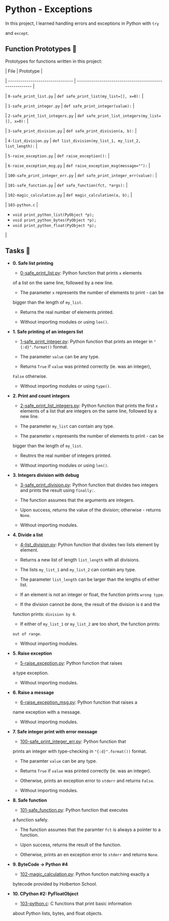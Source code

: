 
# Python - Exceptions



In this project, I learned handling errors and exceptions in Python with `try`

and `except`.



## Function Prototypes :floppy_disk:



Prototypes for functions written in this project:



| File                             | Prototype                                               |

| -------------------------------- | ------------------------------------------------------- |

| `0-safe_print_list.py`           | `def safe_print_list(my_list=[], x=0):`                 |

| `1-safe_print_integer.py`        | `def safe_print_integer(value):`                        |

| `2-safe_print_list_integers.py`  | `def safe_print_list_integers(my_list=[], x=0):`        |

| `3-safe_print_division.py`       | `def safe_print_division(a, b):`                        |

| `4-list_division.py`             | `def list_division(my_list_1, my_list_2, list_length):` |

| `5-raise_exception.py`           | `def raise_exception():`                                |

| `6-raise_exception_msg.py`       | `def raise_exception_msg(message=""):`                  |

| `100-safe_print_integer_err.py`  | `def safe_print_integer_err(value):`                    |

| `101-safe_function.py`           | `def safe_function(fct, *args):`                        |

| `102-magic_calculation.py`       | `def magic_calculation(a, b);`                          |

| `103-python.c`                   | <ul><li>`void print_python_list(PyObject *p);`</li><li>`void print_python_bytes(PyObject *p);`</li><li>`void print_python_float(PyObject *p);`</li></ul> |



## Tasks :page_with_curl:



* **0. Safe list printing**

  * [0-safe_print_list.py](./0-safe_print_list.py): Python function that prints `x` elements

  of a list on the same line, followed by a new line.

  * The parameter `x` represents the number of elements to print - can be

  bigger than the length of `my_list`.

  * Returns the real number of elements printed.

  * Without importing modules or using `len()`.



* **1. Safe printing of an integers list**

  * [1-safe_print_integer.py](./1-safe_print_integer.py): Python function that prints an integer in `"{:d}".format()` format.

  * The parameter `value` can be any type.

  * Returns `True` if `value` was printed correctly (ie. was an integer),

  `False` otherwise.

  * Without importing modules or using `type()`.



* **2. Print and count integers**

  * [2-safe_print_list_integers.py](./2-safe_print_list_integers.py): Python function that prints the first `x` elements of a list that are integers on the same line, followed by a new line.

  * The parameter `my_list` can contain any type.

  * The parameter `x` represents the number of elements to print - can be

  bigger than the length of `my_list`.

  * Reutnrs the real number of integers printed.

  * Without importing modules or using `len()`.



* **3. Integers division with debug**

  * [3-safe_print_division.py](./3-safe_print_division.py): Python function that divides two integers and prints the result using `finally:`.

  * The function assumes that the arguments are integers.

  * Upon success, returns the value of the division; otherwise - returns `None`.

  * Without importing modules.



* **4. Divide a list**

  * [4-list_division.py](./4-list_division.py): Python function that divides two lists element by element.

  * Returns a new list of length `list_length` with all divisions.

  * The lists `my_list_1` and `my_list_2` can contain any type.

  * The parameter `list_length` can be larger than the lengths of either list.

  * If an element is not an integer or float, the function prints `wrong type`.

  * If the division cannot be done, the result of the division is `0` and the

  function prints: `division by 0`.

  * If either of `my_list_1` or `my_list_2` are too short, the function prints:

  `out of range`.

  * Without importing modules.



* **5. Raise exception**

  * [5-raise_exception.py](./5-raise_exception.py): Python function that raises

  a type exception.

  * Without importing modules.



* **6. Raise a message**

  * [6-raise_exception_msg.py](./6-raise_exception_msg.py): Python function that raises a

  name exception with a message.

  * Without importing modules.



* **7. Safe integer print with error message**

  * [100-safe_print_integer_err.py](./100-safe_print_integer_err.py): Python function that

  prints an integer with type-checking in `"{:d}".format())` format.

  * The paramter `value` can be any type.

  * Returns `True` if `value` was printed correctly (ie. was an integer).

  * Otherwise, prints an exception error to `stderr` and returns `False`.

  * Without importing modules.



* **8. Safe function**

  * [101-safe_function.py](./101-safe_function.py): Python function that executes

  a function safely.

  * The function assumes that the paramter `fct` is always a pointer to a function.

  * Upon success, returns the result of the function.

  * Otherwise, prints an en exception error to `stderr` and returns `None`.



* **9. ByteCode -> Python #4**

  * [102-magic_calculation.py](./102-magic_calculation.py): Python function matching exactly a

  bytecode provided by Holberton School.



* **10. CPython #2: PyFloatObject**

  * [103-python.c](./103-python.c): C functions that print basic information

  about Python lists, bytes, and float objects.
